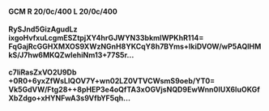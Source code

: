 #### GCM R 20/0c/400 L 20/0c/400
**RySJnd5GizAgudLz**<br/>**ixgoHvfxuLcgmESZtpjXY4hrGJWYN33bkmIWPKhR114=**<br/>**FqGajRcGGHXMXOS9XWzNGnH8YKCqY8h7BYms+IkiDVOW/wP5AQlHMkS/J7hw6MKQZwIehiNm13+77S5r...**<br/><br/>
**c7liRasZxVO2U9Db**<br/>**+0R0+6yxZfWsLIQOV7Y+wn02LZ0VTVCWsmS9oeb/YT0=**<br/>**Vk5GdVW/Ftg28++8pHEP3e4oQfTA3xOGVjsNQD9EwWnn0IUX6luOKGfXbZdgo+xHYNFwA3s9VfbYF5qh...**
